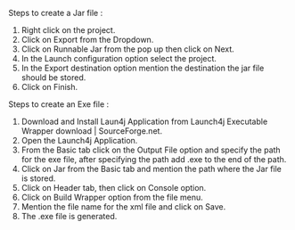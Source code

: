 Steps to create a Jar file : 
1.	Right click on the project. 
2.	Click on Export from the Dropdown. 
3.	Click on Runnable Jar from the pop up then click on Next.
4.	In the Launch configuration option select the project.
5.	In the Export destination option mention the destination the jar file should be stored.
6.	Click on Finish.

Steps to create an Exe file : 
1.	Download and Install Laun4j Application from Launch4j Executable Wrapper download | SourceForge.net.
2.	Open the Launch4j Application.
3.	From the Basic tab click on the Output File option and specify the path for the exe file, after specifying the path add .exe to the end of the path.
4.	Click on Jar from the Basic tab and mention the path where the Jar file is stored.
5.	Click on Header tab, then click on Console option.
6.	Click on Build Wrapper option from the file menu.
7.	Mention the file name for the xml file and click on Save.
8.	The .exe file is generated.
